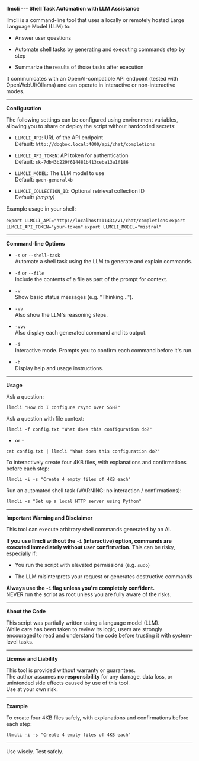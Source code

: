 **llmcli --- Shell Task Automation with LLM Assistance**

llmcli is a command-line tool that uses a locally or remotely hosted Large Language Model (LLM) to:

-   Answer user questions

-   Automate shell tasks by generating and executing commands step by step

-   Summarize the results of those tasks after execution

It communicates with an OpenAI-compatible API endpoint (tested with OpenWebUI/Ollama) and can operate in interactive or non-interactive modes.

* * * * *

**Configuration**

The following settings can be configured using environment variables, allowing you to share or deploy the script without hardcoded secrets:

-   `LLMCLI_API`: URL of the API endpoint\
    Default: `http://dogbox.local:4000/api/chat/completions`

-   `LLMCLI_API_TOKEN`: API token for authentication\
    Default: `sk-7db43b229f614481b413ceba13a1f186`

-   `LLMCLI_MODEL`: The LLM model to use\
    Default: `qwen-general4b`

-   `LLMCLI_COLLECTION_ID`: Optional retrieval collection ID\
    Default: *(empty)*

Example usage in your shell:


`export LLMCLI_API="http://localhost:11434/v1/chat/completions`
`export LLMCLI_API_TOKEN="your-token"`
`export LLMCLI_MODEL="mistral"`

* * * * *

**Command-line Options**

-   `-s` or `--shell-task`\
    Automate a shell task using the LLM to generate and explain commands.

-   `-f` or `--file`\
    Include the contents of a file as part of the prompt for context.

-   `-v`\
    Show basic status messages (e.g. "Thinking...").

-   `-vv`\
    Also show the LLM's reasoning steps.

-   `-vvv`\
    Also display each generated command and its output.

-   `-i`\
    Interactive mode. Prompts you to confirm each command before it's run.

-   `-h`\
    Display help and usage instructions.

* * * * *

**Usage**

Ask a question:

`llmcli "How do I configure rsync over SSH?"`

Ask a question with file context:

`llmcli -f config.txt "What does this configuration do?"`

- or - 

`cat config.txt | llmcli "What does this configuration do?"`

To interactively create four 4KB files, with explanations and confirmations before each step:

`llmcli -i -s "Create 4 empty files of 4KB each"`

Run an automated shell task (WARNING: no interaction / confirmations):

`llmcli -s "Set up a local HTTP server using Python"`


* * * * *


**Important Warning and Disclaimer**

This tool can execute arbitrary shell commands generated by an AI.

**If you use llmcli without the `-i` (interactive) option, commands are executed immediately without user confirmation.** This can be risky, especially if:

-   You run the script with elevated permissions (e.g. `sudo`)

-   The LLM misinterprets your request or generates destructive commands

**Always use the `-i` flag unless you're completely confident.**\
NEVER run the script as root unless you are fully aware of the risks.

* * * * *

**About the Code**

This script was partially written using a language model (LLM).\
While care has been taken to review its logic, users are strongly encouraged to read and understand the code before trusting it with system-level tasks.

* * * * *

**License and Liability**

This tool is provided without warranty or guarantees.\
The author assumes **no responsibility** for any damage, data loss, or unintended side effects caused by use of this tool.\
Use at your own risk.

* * * * *

**Example**

To create four 4KB files safely, with explanations and confirmations before each step:

`llmcli -i -s "Create 4 empty files of 4KB each"`

* * * * *

Use wisely. Test safely.
